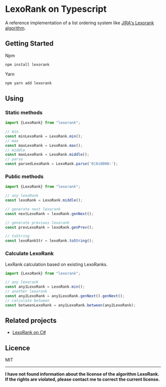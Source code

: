 # LexoRank on Typescript
A reference implementation of a list ordering system like [JIRA's Lexorank algorithm](https://www.youtube.com/watch?v=OjQv9xMoFbg).

## Getting Started

Npm
```sh
npm install lexorank
```

Yarn
```sh
npm yarn add lexorank
```

## Using

### Static methods


```typescript
import {LexoRank} from "lexorank";

// min
const minLexoRank = LexoRank.min();
// max
const maxLexoRank = LexoRank.max();
// middle
const maxLexoRank = LexoRank.middle();
// parse
const parsedLexoRank = LexoRank.parse('0|0i0000:');
```

### Public methods

```typescript
import {LexoRank} from "lexorank";

// any lexoRank
const lexoRank = LexoRank.middle();

// generate next lexorank
const nextLexoRank = lexoRank.genNext();

// generate previous lexorank
const prevLexoRank = lexoRank.genPrev();

// toString
const lexoRankStr = lexoRank.toString();
```

### Calculate LexoRank

LexRank calculation based on existing LexoRanks.
```typescript
import {LexoRank} from "lexorank";

// any lexorank
const any1LexoRank = LexoRank.min();
// another lexorank
const any2LexoRank = any1LexoRank.genNext().genNext();
// calculate between
const betweenLexoRank = any1LexoRank.between(any2LexoRank);
```

## Related projects
- [LexoRank on C#](https://github.com/kvandake/lexorank-dotnet)

## Licence
MIT

---
**I have not found information about the license of the algorithm LexoRank. 
If the rights are violated, please contact me to correct the current license.**
